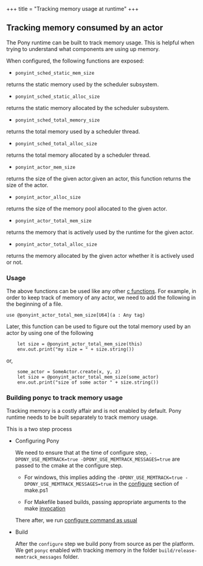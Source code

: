 +++
title = "Tracking memory usage at runtime"
+++

## Tracking memory consumed by an actor

The Pony runtime can be built to track memory usage. This is helpful when trying to understand what components are using up memory.

When configured, the following functions are exposed:

- `ponyint_sched_static_mem_size`

returns the static memory used by the scheduler subsystem.

- `ponyint_sched_static_alloc_size`

returns the static memory allocated by the scheduler subsystem.

- `ponyint_sched_total_memory_size`

returns the total memory used by a scheduler thread.

- `ponyint_sched_total_alloc_size`

returns the total memory allocated by a scheduler thread.

- `ponyint_actor_mem_size`

returns the size of the given actor.given an actor, this function returns the size of the actor.

- `ponyint_actor_alloc_size`

returns the size of the memory pool allocated to the given actor.

- `ponyint_actor_total_mem_size`

returns the memory that is actively used by the runtime for the given actor.

- `ponyint_actor_total_alloc_size`

returns the memory allocated by the given actor whether it is actively used or not.

### Usage

The above functions can be used like any other [c functions](https://tutorial.ponylang.io/c-ffi/calling-c.html).
For example, in order to keep track of memory of any actor, we need to add the following in the beginning of a file.

```pony
use @ponyint_actor_total_mem_size[U64](a : Any tag)
```

Later, this function can be used to figure out the total memory used by an actor by using one of the following

```pony
    let size = @ponyint_actor_total_mem_size(this)
    env.out.print("my size = " + size.string())
```

or,

```pony
    some_actor = SomeActor.create(x, y, z)
    let size = @ponyint_actor_total_mem_size(some_actor)
    env.out.print("size of some actor " + size.string())
```

### Building ponyc to track memory usage

Tracking memory is a costly affair and is not enabled by default. Pony runtime needs to be built separately to track memory usage.

This is a two step process

- Configuring Pony

   We need to ensure that at the time of configure step, `-DPONY_USE_MEMTRACK=true -DPONY_USE_MEMTRACK_MESSAGES=true` are passed to the cmake at the configure step.

    - For windows, this implies adding the `-DPONY_USE_MEMTRACK=true -DPONY_USE_MEMTRACK_MESSAGES=true` in the [configure](https://github.com/ponylang/ponyc/blob/make.ps1) section of make.ps1

    - For Makefile based builds, passing appropriate arguments to the make [invocation](https://github.com/ponylang/ponyc/blob/Makefile)

   There after, we run [configure command as usual](https://github.com/ponylang/ponyc/blob/main/BUILD.md)

- Build
  
  After the `configure` step we build pony from source as per the platform. We get `ponyc` enabled with tracking memory in the folder `build/release-memtrack_messages` folder.

